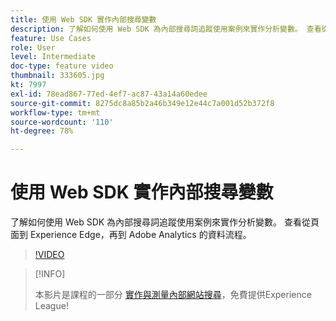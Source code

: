```yaml
---
title: 使用 Web SDK 實作內部搜尋變數
description: 了解如何使用 Web SDK 為內部搜尋詞追蹤使用案例來實作分析變數。 查看從頁面到 Experience Edge，再到 Adobe Analytics 的資料流程。
feature: Use Cases
role: User
level: Intermediate
doc-type: feature video
thumbnail: 333605.jpg
kt: 7997
exl-id: 78ead867-77ed-4ef7-ac87-43a14a60edee
source-git-commit: 8275dc8a85b2a46b349e12e44c7a001d52b372f8
workflow-type: tm+mt
source-wordcount: '110'
ht-degree: 78%

---
```


# 使用 Web SDK 實作內部搜尋變數

了解如何使用 Web SDK 為內部搜尋詞追蹤使用案例來實作分析變數。 查看從頁面到 Experience Edge，再到 Adobe Analytics 的資料流程。

>[!VIDEO](https://video.tv.adobe.com/v/333605/?quality=12&learn=on)

>[!INFO]
>
> 本影片是課程的一部分 [實作與測量內部網站搜尋](https://experienceleague.adobe.com/?recommended=Analytics-U-1-2021.1.search)，免費提供Experience League!